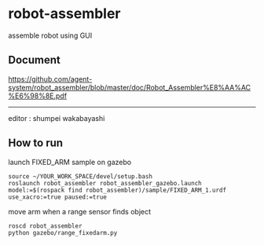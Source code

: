 # robot-assembler
assemble robot using GUI

## Document
https://github.com/agent-system/robot_assembler/blob/master/doc/Robot_Assembler%E8%AA%AC%E6%98%8E.pdf


**************************
editor : shumpei wakabayashi 

## How to run

launch FIXED_ARM sample on gazebo
```
source ~/YOUR_WORK_SPACE/devel/setup.bash
roslaunch robot_assembler robot_assembler_gazebo.launch model:=$(rospack find robot_assembler)/sample/FIXED_ARM_1.urdf use_xacro:=true paused:=true
```

move arm when a range sensor finds object
```
roscd robot_assembler
python gazebo/range_fixedarm.py 
```
